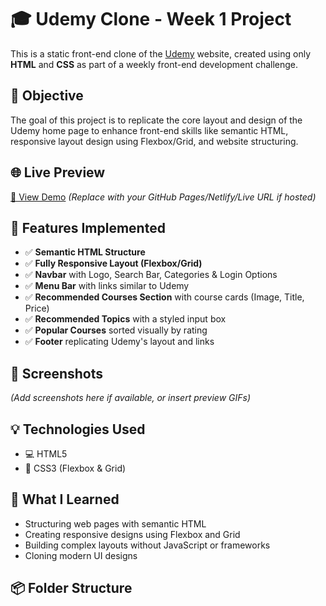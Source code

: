# 🎓 Udemy Clone - Week 1 Project

This is a static front-end clone of the [Udemy](https://www.udemy.com/) website, created using only **HTML** and **CSS** as part of a weekly front-end development challenge.

## 📌 Objective

The goal of this project is to replicate the core layout and design of the Udemy home page to enhance front-end skills like semantic HTML, responsive layout design using Flexbox/Grid, and website structuring.

## 🌐 Live Preview

[🔗 View Demo](#) *(Replace with your GitHub Pages/Netlify/Live URL if hosted)*

## 📁 Features Implemented

- ✅ **Semantic HTML Structure**
- ✅ **Fully Responsive Layout (Flexbox/Grid)**
- ✅ **Navbar** with Logo, Search Bar, Categories & Login Options
- ✅ **Menu Bar** with links similar to Udemy
- ✅ **Recommended Courses Section** with course cards (Image, Title, Price)
- ✅ **Recommended Topics** with a styled input box
- ✅ **Popular Courses** sorted visually by rating
- ✅ **Footer** replicating Udemy's layout and links

## 📸 Screenshots

*(Add screenshots here if available, or insert preview GIFs)*

## 💡 Technologies Used

- 💻 HTML5
- 🎨 CSS3 (Flexbox & Grid)

## 🧠 What I Learned

- Structuring web pages with semantic HTML
- Creating responsive designs using Flexbox and Grid
- Building complex layouts without JavaScript or frameworks
- Cloning modern UI designs

## 📦 Folder Structure

